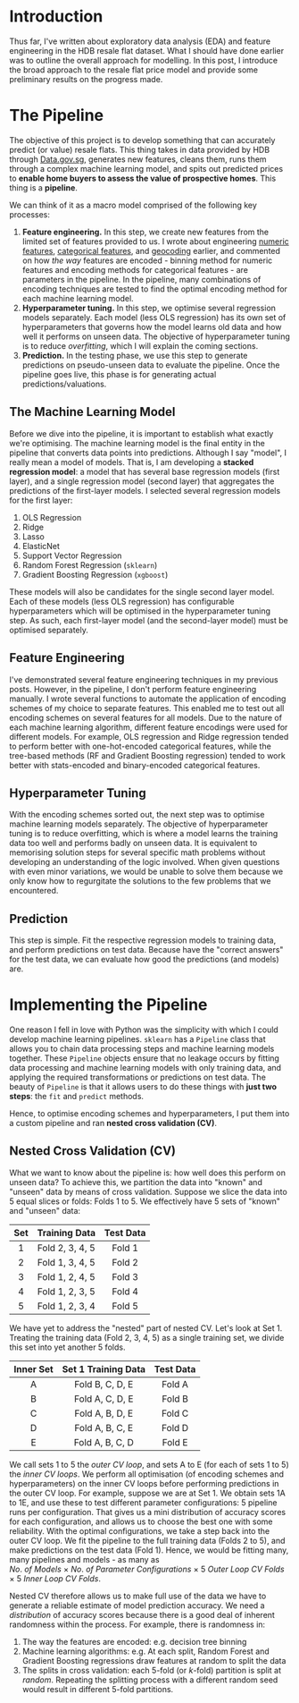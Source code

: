 # Introduction
Thus far, I've written about exploratory data analysis (EDA) and feature engineering in the HDB resale flat dataset. What I should have done earlier was to outline the overall approach for modelling. In this post, I introduce the broad approach to the resale flat price model and provide some preliminary results on the progress made.  
  
# The Pipeline
The objective of this project is to develop something that can accurately predict (or value) resale flats. This thing takes in data provided by HDB through [Data.gov.sg](https://data.gov.sg/), generates new features, cleans them, runs them through a complex machine learning model, and spits out predicted prices to **enable home buyers to assess the value of prospective homes**. This thing is a **pipeline**.
  
We can think of it as a macro model comprised of the following key processes:  
  
1. **Feature engineering.** In this step, we create new features from the limited set of features provided to us. I wrote about engineering [numeric features](https://chrischow.github.io/dataandstuff/2018-09-08-hdb-feature-engineering-i/), [categorical features](http://www.google.com), and [geocoding](https://chrischow.github.io/dataandstuff/2018-09-16-hdb-feature-engineering-ii/) earlier, and commented on how *the way* features are encoded - binning method for numeric features and encoding methods for categorical features - are parameters in the pipeline. In the pipeline, many combinations of encoding techniques are tested to find the optimal encoding method for each machine learning model.
2. **Hyperparameter tuning.** In this step, we optimise several regression models separately. Each model (less OLS regression) has its own set of hyperparameters that governs how the model learns old data and how well it performs on unseen data. The objective of hyperparameter tuning is to reduce *overfitting*, which I will explain the coming sections.
3. **Prediction.** In the testing phase, we use this step to generate predictions on pseudo-unseen data to evaluate the pipeline. Once the pipeline goes live, this phase is for generating actual predictions/valuations.  
  
## The Machine Learning Model
Before we dive into the pipeline, it is important to establish what exactly we're optimising. The machine learning model is the final entity in the pipeline that converts data points into predictions. Although I say "model", I really mean a model of models. That is, I am developing a **stacked regression model**: a model that has several base regression models (first layer), and a single regression model (second layer) that aggregates the predictions of the first-layer models. I selected several regression models for the first layer:  
  
1. OLS Regression
2. Ridge
3. Lasso
4. ElasticNet
5. Support Vector Regression
6. Random Forest Regression (`sklearn`)
7. Gradient Boosting Regression (`xgboost`)
  
These models will also be candidates for the single second layer model. Each of these models (less OLS regression) has configurable hyperparameters which will be optimised in the hyperparameter tuning step. As such, each first-layer model (and the second-layer model) must be optimised separately.  
  
## Feature Engineering
I've demonstrated several feature engineering techniques in my previous posts. However, in the pipeline, I don't perform feature engineering manually. I wrote several functions to automate the application of encoding schemes of my choice to separate features. This enabled me to test out all encoding schemes on several features for all models. Due to the nature of each machine learning algorithm, different feature encodings were used for different models. For example, OLS regression and Ridge regression tended to perform better with one-hot-encoded categorical features, while the tree-based methods (RF and Gradient Boosting regression) tended to work better with stats-encoded and binary-encoded categorical features.
  
## Hyperparameter Tuning
With the encoding schemes sorted out, the next step was to optimise machine learning models separately. The objective of hyperparameter tuning is to reduce overfitting, which is where a model learns the training data too well and performs badly on unseen data. It is equivalent to memorising solution steps for several specific math problems without developing an understanding of the logic involved. When given questions with even minor variations, we would be unable to solve them because we only know how to regurgitate the solutions to the few problems that we encountered.
  
## Prediction
This step is simple. Fit the respective regression models to training data, and perform predictions on test data. Because have the "correct answers" for the test data, we can evaluate how good the predictions (and models) are.
  
# Implementing the Pipeline
One reason I fell in love with Python was the simplicity with which I could develop machine learning pipelines. `sklearn` has a `Pipeline` class that allows you to chain data processing steps and machine learning models together. These `Pipeline` objects ensure that no leakage occurs by fitting data processing and machine learning models with only training data, and applying the required transformations or predictions on test data. The beauty of `Pipeline` is that it allows users to do these things with **just two steps**: the `fit` and `predict` methods.  
  
Hence, to optimise encoding schemes and hyperparameters, I put them into a custom pipeline and ran **nested cross validation (CV)**.
  
## Nested Cross Validation (CV)
What we want to know about the pipeline is: how well does this perform on unseen data? To achieve this, we partition the data into "known" and "unseen" data by means of cross validation. Suppose we slice the data into 5 equal slices or folds: Folds 1 to 5. We effectively have 5 sets of "known" and "unseen" data:  
  
| Set |  Training Data  | Test Data |
|:---:|:---------------:|:---------:|
|  1  | Fold 2, 3, 4, 5 |  Fold 1   |
|  2  | Fold 1, 3, 4, 5 |  Fold 2   |
|  3  | Fold 1, 2, 4, 5 |  Fold 3   |
|  4  | Fold 1, 2, 3, 5 |  Fold 4   |
|  5  | Fold 1, 2, 3, 4 |  Fold 5   |
  
We have yet to address the "nested" part of nested CV. Let's look at Set 1. Treating the training data (Fold 2, 3, 4, 5) as a single training set, we divide this set into yet another 5 folds.  
  
| Inner Set |  Set 1 Training Data  | Test Data |
|:---:|:---------------:|:---------:|
|  A  | Fold B, C, D, E |  Fold A   |
|  B  | Fold A, C, D, E |  Fold B   |
|  C  | Fold A, B, D, E |  Fold C   |
|  D  | Fold A, B, C, E |  Fold D   |
|  E  | Fold A, B, C, D |  Fold E   |
  
We call sets 1 to 5 the *outer CV loop*, and sets A to E (for each of sets 1 to 5) the *inner CV loops*. We perform all optimisation (of encoding schemes and hyperparameters) on the inner CV loops before performing predictions in the outer CV loop. For example, suppose we are at Set 1. We obtain sets 1A to 1E, and use these to test different parameter configurations: 5 pipeline runs per configuration. That gives us a mini distribution of accuracy scores for each configuration, and allows us to choose the best one with some reliability. With the optimal configurations, we take a step back into the outer CV loop. We fit the pipeline to the full training data (Folds 2 to 5), and make predictions on the test data (Fold 1). Hence, we would be fitting many, many pipelines and models - as many as $No.\ of\ Models\ \times\ No.\ of\ Parameter\ Configurations\ \times\ 5\ Outer\ Loop\ CV\ Folds\ \times\ 5\ Inner\ Loop\ CV\ Folds$.
  
Nested CV therefore allows us to make full use of the data we have to generate a reliable estimate of model prediction accuracy. We need a *distribution* of accuracy scores because there is a good deal of inherent randomness within the process. For example, there is randomness in:  
  
1. The way the features are encoded: e.g. decision tree binning
2. Machine learning algorithms: e.g. At each split, Random Forest and Gradient Boosting regressions draw features at random to split the data
3. The splits in cross validation: each 5-fold (or *k*-fold) partition is split at *random*. Repeating the splitting process with a different random seed would result in different 5-fold partitions.
  

